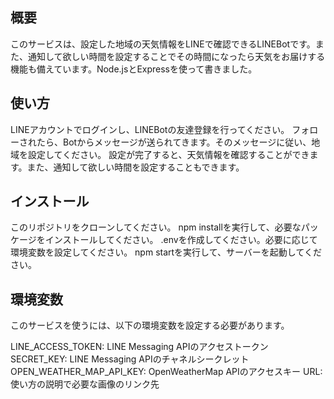 ## 概要
このサービスは、設定した地域の天気情報をLINEで確認できるLINEBotです。また、通知して欲しい時間を設定することでその時間になったら天気をお届けする機能も備えています。Node.jsとExpressを使って書きました。

## 使い方
LINEアカウントでログインし、LINEBotの友達登録を行ってください。
フォローされたら、Botからメッセージが送られてきます。そのメッセージに従い、地域を設定してください。
設定が完了すると、天気情報を確認することができます。また、通知して欲しい時間を設定することもできます。

## インストール
このリポジトリをクローンしてください。
npm installを実行して、必要なパッケージをインストールしてください。
.envを作成してください。必要に応じて環境変数を設定してください。
npm startを実行して、サーバーを起動してください。

## 環境変数
このサービスを使うには、以下の環境変数を設定する必要があります。

LINE_ACCESS_TOKEN: LINE Messaging APIのアクセストークン
SECRET_KEY: LINE Messaging APIのチャネルシークレット
OPEN_WEATHER_MAP_API_KEY: OpenWeatherMap APIのアクセスキー
URL: 使い方の説明で必要な画像のリンク先